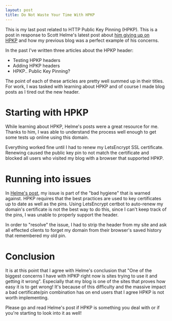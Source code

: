 ```yaml
---
layout: post
title: Do Not Waste Your Time With HPKP
---
```


This is my last post related to HTTP Public Key Pinning (HPKP). This is a post in response to Scott Helme's latest post about [him giving up on HPKP](https://scotthelme.co.uk/im-giving-up-on-hpkp/) and how my previous blog was a perfect example of his concerns.

In the past I've written three articles about the HPKP header:
* Testing HPKP headers
* Adding HPKP headers
* HPKP.. Public Key Pinning?

The point of each of these articles are pretty well summed up in their titles. For work, I was tasked with learning about HPKP and of course I made blog posts as I tired out the new header.

# Starting with HPKP
While learning about HPKP, Helme's posts were a great resource for me. Thanks to him, I was able to understand the process well enough to get some tests up online using this domain.

Everything worked fine until I had to renew my LetsEncrypt SSL certificate. Renewing caused the public key pin to not match the certificate and blocked all users who visited my blog with a browser that supported HPKP.

# Running into issues
In [Helme's post](https://scotthelme.co.uk/im-giving-up-on-hpkp/), my issue is part of the "bad hygiene" that is warned against. HPKP requires that the best practices are used to key certificates up to date as well as the pins. Using LetsEncrypt certbot to auto-renew my domain's certificate is not the best way to do this, since I can't keep track of the pins, I was unable to properly support the header.

In order to "resolve" the issue, I had to strip the header from my site and ask all effected clients to forget my domain from their browser's saved history that remembered my old pin.

# Conclusion
It is at this point that I agree with Helme's conclusion that "One of the biggest concerns I have with HPKP right now is sites trying to use it and getting it wrong". Especially that my blog is one of the sites that proves how easy it is to get wrong! It's because of this difficulty and the massive impact a bad certificate/pin combination has on end users that I agree HPKP is not worth implementing.

Please go and read Helme's post if HPKP is something you deal with or if you're starting to look into it as well!
